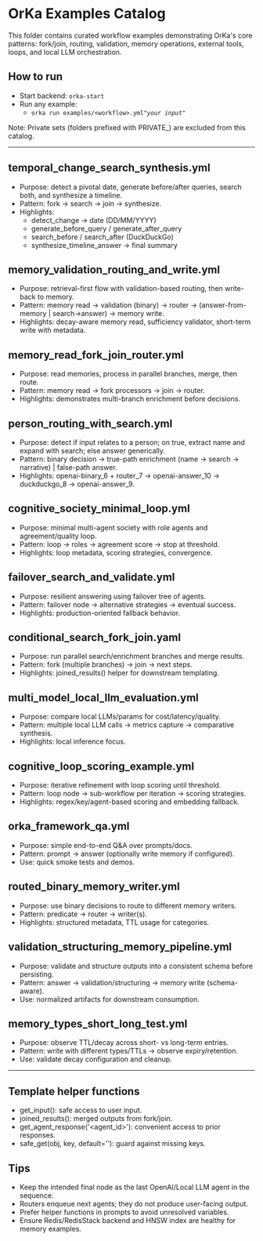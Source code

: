 # OrKa Examples Catalog

This folder contains curated workflow examples demonstrating OrKa's core patterns: fork/join, routing, validation, memory operations, external tools, loops, and local LLM orchestration.

## How to run
- Start backend: `orka-start`
- Run any example:
  - `orka run examples/<workflow>.yml`*`"your input"`*

Note: Private sets (folders prefixed with PRIVATE_) are excluded from this catalog.

---

## temporal_change_search_synthesis.yml
- Purpose: detect a pivotal date, generate before/after queries, search both, and synthesize a timeline.
- Pattern: fork → search → join → synthesize.
- Highlights:
  - detect_change → date (DD/MM/YYYY)
  - generate_before_query / generate_after_query
  - search_before / search_after (DuckDuckGo)
  - synthesize_timeline_answer → final summary

## memory_validation_routing_and_write.yml
- Purpose: retrieval-first flow with validation-based routing, then write-back to memory.
- Pattern: memory read → validation (binary) → router → (answer-from-memory | search→answer) → memory write.
- Highlights: decay-aware memory read, sufficiency validator, short-term write with metadata.

## memory_read_fork_join_router.yml
- Purpose: read memories, process in parallel branches, merge, then route.
- Pattern: memory read → fork processors → join → router.
- Highlights: demonstrates multi-branch enrichment before decisions.

## person_routing_with_search.yml
- Purpose: detect if input relates to a person; on true, extract name and expand with search; else answer generically.
- Pattern: binary decision → true-path enrichment (name → search → narrative) | false-path answer.
- Highlights: openai-binary_6 + router_7 → openai-answer_10 → duckduckgo_8 → openai-answer_9.

## cognitive_society_minimal_loop.yml
- Purpose: minimal multi-agent society with role agents and agreement/quality loop.
- Pattern: loop → roles → agreement score → stop at threshold.
- Highlights: loop metadata, scoring strategies, convergence.

## failover_search_and_validate.yml
- Purpose: resilient answering using failover tree of agents.
- Pattern: failover node → alternative strategies → eventual success.
- Highlights: production-oriented fallback behavior.

## conditional_search_fork_join.yaml
- Purpose: run parallel search/enrichment branches and merge results.
- Pattern: fork (multiple branches) → join → next steps.
- Highlights: joined_results() helper for downstream templating.

## multi_model_local_llm_evaluation.yml
- Purpose: compare local LLMs/params for cost/latency/quality.
- Pattern: multiple local LLM calls → metrics capture → comparative synthesis.
- Highlights: local inference focus.

## cognitive_loop_scoring_example.yml
- Purpose: iterative refinement with loop scoring until threshold.
- Pattern: loop node → sub-workflow per iteration → scoring strategies.
- Highlights: regex/key/agent-based scoring and embedding fallback.

## orka_framework_qa.yml
- Purpose: simple end-to-end Q&A over prompts/docs.
- Pattern: prompt → answer (optionally write memory if configured).
- Use: quick smoke tests and demos.

## routed_binary_memory_writer.yml
- Purpose: use binary decisions to route to different memory writers.
- Pattern: predicate → router → writer(s).
- Highlights: structured metadata, TTL usage for categories.

## validation_structuring_memory_pipeline.yml
- Purpose: validate and structure outputs into a consistent schema before persisting.
- Pattern: answer → validation/structuring → memory write (schema-aware).
- Use: normalized artifacts for downstream consumption.

## memory_types_short_long_test.yml
- Purpose: observe TTL/decay across short- vs long-term entries.
- Pattern: write with different types/TTLs → observe expiry/retention.
- Use: validate decay configuration and cleanup.

---

## Template helper functions
- get_input(): safe access to user input.
- joined_results(): merged outputs from fork/join.
- get_agent_response('<agent_id>'): convenient access to prior responses.
- safe_get(obj, key, default=''): guard against missing keys.

## Tips
- Keep the intended final node as the last OpenAI/Local LLM agent in the sequence.
- Routers enqueue next agents; they do not produce user-facing output.
- Prefer helper functions in prompts to avoid unresolved variables.
- Ensure Redis/RedisStack backend and HNSW index are healthy for memory examples.